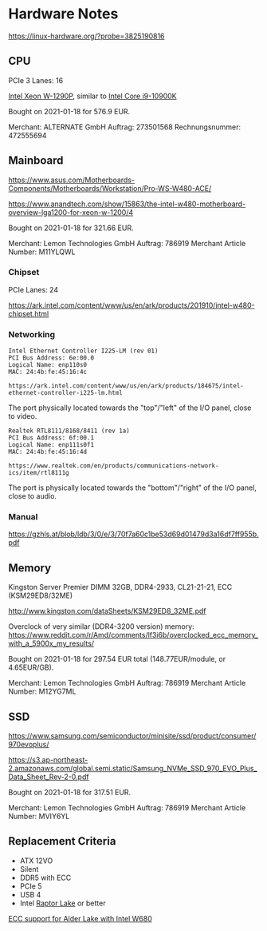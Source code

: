 # Hardware Notes

https://linux-hardware.org/?probe=3825190816

## CPU

PCIe 3 Lanes: 16

[Intel Xeon W-1290P](https://ark.intel.com/content/www/us/en/ark/products/199336/intel-xeon-w-1290p-processor-20m-cache-3-70-ghz.html),
similar to [Intel Core i9-10900K](https://ark.intel.com/content/www/us/en/ark/products/199332/intel-core-i9-10900k-processor-20m-cache-up-to-5-30-ghz.html)

Bought on 2021-01-18 for 576.9 EUR.

Merchant: ALTERNATE GmbH
Auftrag: 273501568
Rechnungsnummer: 472555694 

## Mainboard

https://www.asus.com/Motherboards-Components/Motherboards/Workstation/Pro-WS-W480-ACE/

https://www.anandtech.com/show/15863/the-intel-w480-motherboard-overview-lga1200-for-xeon-w-1200/4

Bought on 2021-01-18 for 321.66 EUR.

Merchant: Lemon Technologies GmbH
Auftrag: 786919
Merchant Article Number: M11YLQWL

### Chipset

PCIe Lanes: 24

https://ark.intel.com/content/www/us/en/ark/products/201910/intel-w480-chipset.html

### Networking

```
Intel Ethernet Controller I225-LM (rev 01)
PCI Bus Address: 6e:00.0
Logical Name: enp110s0
MAC: 24:4b:fe:45:16:4c

https://ark.intel.com/content/www/us/en/ark/products/184675/intel-ethernet-controller-i225-lm.html
```

The port physically located towards the "top"/"left" of the I/O panel,
close to video.

```
Realtek RTL8111/8168/8411 (rev 1a)
PCI Bus Address: 6f:00.1
Logical Name: enp111s0f1
MAC: 24:4b:fe:45:16:4d

https://www.realtek.com/en/products/communications-network-ics/item/rtl8111g
```

The port is physically located towards the "bottom"/"right" of the I/O panel,
close to audio.

### Manual

https://gzhls.at/blob/ldb/3/0/e/3/70f7a60c1be53d69d01479d3a16df7ff955b.pdf

## Memory

Kingston Server Premier DIMM 32GB, DDR4-2933, CL21-21-21, ECC (KSM29ED8/32ME) 

http://www.kingston.com/dataSheets/KSM29ED8_32ME.pdf

Overclock of very similar (DDR4-3200 version) memory: https://www.reddit.com/r/Amd/comments/lf3i6b/overclocked_ecc_memory_with_a_5900x_my_results/

Bought on 2021-01-18 for 297.54 EUR total (148.77EUR/module, or 4.65EUR/GB).

Merchant: Lemon Technologies GmbH
Auftrag: 786919
Merchant Article Number: M12YG7ML

## SSD

https://www.samsung.com/semiconductor/minisite/ssd/product/consumer/970evoplus/

https://s3.ap-northeast-2.amazonaws.com/global.semi.static/Samsung_NVMe_SSD_970_EVO_Plus_Data_Sheet_Rev-2-0.pdf

Bought on 2021-01-18 for 317.51 EUR.

Merchant: Lemon Technologies GmbH
Auftrag: 786919
Merchant Article Number: MVIY6YL

## Replacement Criteria

 * ATX 12VO
 * Silent
 * DDR5 with ECC
 * PCIe 5
 * USB 4
 * Intel [Raptor Lake](https://en.wikipedia.org/wiki/Raptor_Lake) or better

[ECC support for Alder Lake with Intel W680](https://www.anandtech.com/show/17308/)

